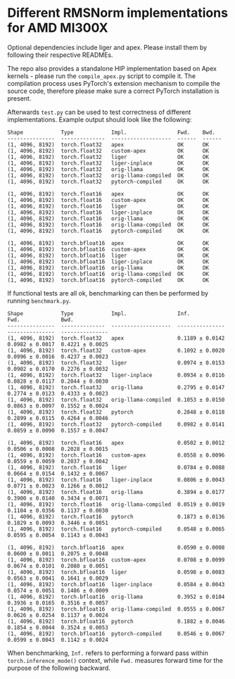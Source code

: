 # Different RMSNorm implementations for AMD MI300X

Optional dependencies include liger and apex.
Please install them by following their respective READMEs.

The repo also provides a standalone HIP implementation based on Apex kernels - please run the `compile_apex.py` script to compile it.
The compilation process uses PyTorch's extension mechanism to compile the source code, therefore please make sure a correct PyTorch installation is present.

Afterwards `test.py` can be used to test correctness of different implementations.
Example output should look like the following:

```
Shape            Type            Impl.                Fwd.    Bwd.
---------------  --------------  -------------------  ------  ------
(1, 4096, 8192)  torch.float32   apex                 OK      OK
(1, 4096, 8192)  torch.float32   custom-apex          OK      OK
(1, 4096, 8192)  torch.float32   liger                OK      OK
(1, 4096, 8192)  torch.float32   liger-inplace        OK      OK
(1, 4096, 8192)  torch.float32   orig-llama           OK      OK
(1, 4096, 8192)  torch.float32   orig-llama-compiled  OK      OK
(1, 4096, 8192)  torch.float32   pytorch-compiled     OK      OK

(1, 4096, 8192)  torch.float16   apex                 OK      OK
(1, 4096, 8192)  torch.float16   custom-apex          OK      OK
(1, 4096, 8192)  torch.float16   liger                OK      OK
(1, 4096, 8192)  torch.float16   liger-inplace        OK      OK
(1, 4096, 8192)  torch.float16   orig-llama           OK      OK
(1, 4096, 8192)  torch.float16   orig-llama-compiled  OK      OK
(1, 4096, 8192)  torch.float16   pytorch-compiled     OK      OK

(1, 4096, 8192)  torch.bfloat16  apex                 OK      OK
(1, 4096, 8192)  torch.bfloat16  custom-apex          OK      OK
(1, 4096, 8192)  torch.bfloat16  liger                OK      OK
(1, 4096, 8192)  torch.bfloat16  liger-inplace        OK      OK
(1, 4096, 8192)  torch.bfloat16  orig-llama           OK      OK
(1, 4096, 8192)  torch.bfloat16  orig-llama-compiled  OK      OK
(1, 4096, 8192)  torch.bfloat16  pytorch-compiled     OK      OK
```

If functional tests are all ok, benchmarking can then be performed by running `benchmark.py`.

```
Shape            Type            Impl.                Inf.             Fwd.             Bwd.
---------------  --------------  -------------------  ---------------  ---------------  ---------------
(1, 4096, 8192)  torch.float32   apex                 0.1189 ± 0.0142  0.0982 ± 0.0017  0.4221 ± 0.0025
(1, 4096, 8192)  torch.float32   custom-apex          0.1092 ± 0.0020  0.0996 ± 0.0016  0.4237 ± 0.0023
(1, 4096, 8192)  torch.float32   liger                0.0974 ± 0.0153  0.0902 ± 0.0170  0.2276 ± 0.0032
(1, 4096, 8192)  torch.float32   liger-inplace        0.0934 ± 0.0116  0.0828 ± 0.0117  0.2044 ± 0.0030
(1, 4096, 8192)  torch.float32   orig-llama           0.2795 ± 0.0147  0.2774 ± 0.0123  0.4333 ± 0.0023
(1, 4096, 8192)  torch.float32   orig-llama-compiled  0.1053 ± 0.0150  0.0863 ± 0.0097  0.1552 ± 0.0024
(1, 4096, 8192)  torch.float32   pytorch              0.2848 ± 0.0118  0.2899 ± 0.0115  0.4264 ± 0.0046
(1, 4096, 8192)  torch.float32   pytorch-compiled     0.0982 ± 0.0141  0.0859 ± 0.0090  0.1557 ± 0.0047

(1, 4096, 8192)  torch.float16   apex                 0.0502 ± 0.0012  0.0506 ± 0.0008  0.2028 ± 0.0015
(1, 4096, 8192)  torch.float16   custom-apex          0.0558 ± 0.0096  0.0559 ± 0.0059  0.2037 ± 0.0042
(1, 4096, 8192)  torch.float16   liger                0.0784 ± 0.0088  0.0664 ± 0.0154  0.1432 ± 0.0067
(1, 4096, 8192)  torch.float16   liger-inplace        0.0806 ± 0.0043  0.0771 ± 0.0023  0.1266 ± 0.0012
(1, 4096, 8192)  torch.float16   orig-llama           0.3894 ± 0.0177  0.3900 ± 0.0140  0.3434 ± 0.0071
(1, 4096, 8192)  torch.float16   orig-llama-compiled  0.0519 ± 0.0019  0.1104 ± 0.0356  0.1137 ± 0.0030
(1, 4096, 8192)  torch.float16   pytorch              0.1873 ± 0.0136  0.1829 ± 0.0093  0.3446 ± 0.0051
(1, 4096, 8192)  torch.float16   pytorch-compiled     0.0548 ± 0.0065  0.0595 ± 0.0054  0.1143 ± 0.0043

(1, 4096, 8192)  torch.bfloat16  apex                 0.0590 ± 0.0008  0.0600 ± 0.0011  0.2075 ± 0.0048
(1, 4096, 8192)  torch.bfloat16  custom-apex          0.0708 ± 0.0099  0.0674 ± 0.0101  0.2080 ± 0.0051
(1, 4096, 8192)  torch.bfloat16  liger                0.0598 ± 0.0083  0.0563 ± 0.0041  0.1641 ± 0.0029
(1, 4096, 8192)  torch.bfloat16  liger-inplace        0.0584 ± 0.0043  0.0574 ± 0.0051  0.1486 ± 0.0009
(1, 4096, 8192)  torch.bfloat16  orig-llama           0.3952 ± 0.0184  0.3936 ± 0.0165  0.3516 ± 0.0057
(1, 4096, 8192)  torch.bfloat16  orig-llama-compiled  0.0555 ± 0.0067  0.0626 ± 0.0254  0.1137 ± 0.0024
(1, 4096, 8192)  torch.bfloat16  pytorch              0.1882 ± 0.0046  0.1854 ± 0.0044  0.3524 ± 0.0053
(1, 4096, 8192)  torch.bfloat16  pytorch-compiled     0.0546 ± 0.0067  0.0599 ± 0.0043  0.1142 ± 0.0024
```

When benchmarking, `Inf.` refers to performing a forward pass within `torch.inference_mode()` context, while `Fwd.` measures forward time for the purpose of the following backward.
